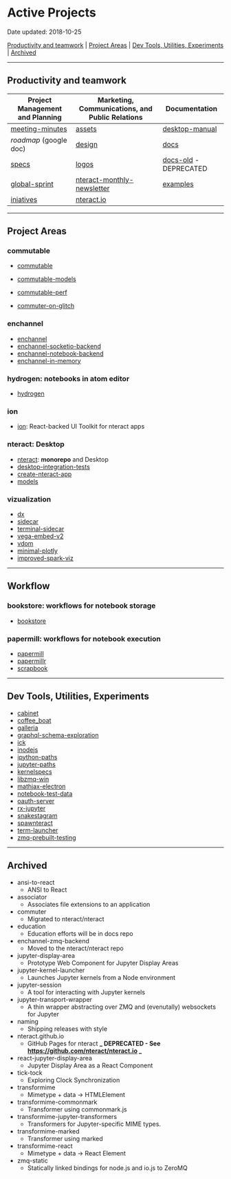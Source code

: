 # Active Projects

Date updated: 2018-10-25

[Productivity and teamwork](##productivity-and-teamwork) |
[Project Areas](#project-areas) |
[Dev Tools, Utilities, Experiments](#dev-tools-utilities-experiments) |
[Archived](#archived)

---

## Productivity and teamwork

| Project Management and Planning                               | Marketing, Communications, and Public Relations                                     | Documentation                                                |
|---------------------------------------------------------------|-------------------------------------------------------------------------------------|--------------------------------------------------------------|
| [meeting-minutes](https://github.com/nteract/meeting-minutes) | [assets](https://github.com/nteract/assets)                                         | [desktop-manual](https://github.com/nteract/desktop-manual)  |
| _roadmap_ (google doc)                                        | [design](https://github.com/nteract/design)                                         | [docs](https://github.com/nteract/docs)                      |
| [specs](https://github.com/nteract/specs)                     | [logos](https://github.com/nteract/logos)                                           | [docs-old](https://github.com/nteract/docs-old) - DEPRECATED |
| [global-sprint](https://github.com/nteract/global-sprint)     | [nteract-monthly-newsletter](https://github.com/nteract/nteract-monthly-newsletter) | [examples](https://github.com/nteract/examples)              |
| [iniatives](https://github.com/nteract/iniatives)             | [nteract.io](https://github.com/nteract/nteract.io)                                 |                                                              |

---

## Project Areas

### commutable

- [commutable](https://github.com/nteract/commutable)
- [commutable-models](https://github.com/nteract/commutable-models)
- [commutable-perf](https://github.com/nteract/commutable-perf)

- [commuter-on-glitch](https://github.com/nteract/commuter-on-glitch)

### enchannel

- [enchannel](https://github.com/nteract/enchannel)
- [enchannel-socketio-backend](https://github.com/nteract/enchannel-socketio-backend)
- [enchannel-notebook-backend](https://github.com/nteract/enchannel-notebook-backend)
- [enchannel-in-memory](https://github.com/nteract/enchannel-in-memory)

### hydrogen: notebooks in atom editor

- [hydrogen](https://github.com/nteract/hydrogen)

### ion

- [ion](https://github.com/nteract/ion): React-backed UI Toolkit for nteract apps

### nteract: Desktop

- [nteract](https://github.com/nteract/nteract): **monorepo** and Desktop
- [desktop-integration-tests](https://github.com/nteract/desktop-integration-tests)
- [create-nteract-app](https://github.com/nteract/create-nteract-app)
- [models](https://github.com/nteract/models)

### vizualization

- [dx](https://github.com/nteract/dx)
- [sidecar](https://github.com/nteract/sidecar)
- [terminal-sidecar](https://github.com/nteract/terminal-sidecar)
- [vega-embed-v2](https://github.com/nteract/vega-embed-v2)
- [vdom](https://github.com/nteract/vdom)
- [minimal-plotly](https://github.com/nteract/minimal-plotly)
- [improved-spark-viz](https://github.com/nteract/improved-spark-viz)

---

## Workflow

### bookstore: workflows for notebook storage

- [bookstore](https://github.com/nteract/bookstore)

### papermill: workflows for notebook execution

- [papermill](https://github.com/nteract/papermill)
- [papermillr](https://github.com/nteract/papermillr)
- [scrapbook](https://github.com/nteract/scrapbook)

---

## Dev Tools, Utilities, Experiments

- [cabinet](https://github.com/nteract/cabinet)
- [coffee_boat](https://github.com/nteract/coffee_boat)
- [galleria](https://github.com/nteract/galleria)
- [graphql-schema-exploration](https://github.com/nteract/graphql-schema-exploration)
- [ick](https://github.com/nteract/ick)
- [inodejs](https://github.com/nteract/inodejs)
- [ipython-paths](https://github.com/nteract/ipython-paths)
- [jupyter-paths](https://github.com/nteract/jupyter-paths)
- [kernelspecs](https://github.com/nteract/kernelspecs)
- [libzmq-win](https://github.com/nteract/libzmq-win)
- [mathjax-electron](https://github.com/nteract/mathjax-electron)
- [notebook-test-data](https://github.com/nteract/notebook-test-data)
- [oauth-server](https://github.com/nteract/oauth-server)
- [rx-jupyter](https://github.com/nteract/rx-jupyter)
- [snakestagram](https://github.com/nteract/snakestagram)
- [spawnteract](https://github.com/nteract/spawnteract)
- [term-launcher](https://github.com/nteract/term-launcher)
- [zmq-prebuilt-testing](https://github.com/nteract/vega-embed-v2)

---

## Archived

- ansi-to-react
  - ANSI to React
- associator
  - Associates file extensions to an application
- commuter
  - Migrated to nteract/nteract
- education
  - Education efforts will be in docs repo
- enchannel-zmq-backend
  - Moved to the nteract/nteract repo
- jupyter-display-area
  - Prototype Web Component for Jupyter Display Areas
- jupyter-kernel-launcher
  - Launches Jupyter kernels from a Node environment
- jupyter-session
  - A tool for interacting with Jupyter kernels
- jupyter-transport-wrapper
  - A thin wrapper abstracting over ZMQ and (evenutally) websockets for Jupyter
- naming
  - Shipping releases with style
- nteract.github.io
  - GitHub Pages for nteract **_ DEPRECATED - See https://github.com/nteract/nteract.io _**
- react-jupyter-display-area
  - Jupyter Display Area as a React Component
- tick-tock
  - Exploring Clock Synchronization
- transformime
  - Mimetype + data -> HTMLElement
- transformime-commonmark
  - Transformer using commonmark.js
- transformime-jupyter-transformers
  - Transformers for Jupyter-specific MIME types.
- transformime-marked
  - Transformer using marked
- transformime-react
  - Mimetype + data -> React Element
- zmq-static
  - Statically linked bindings for node.js and io.js to ZeroMQ
